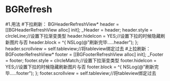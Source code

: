# BGRefresh
#1.用法
#下拉刷新：
BGHeaderRefreshView* header = [[BGHeaderRefreshView alloc] init];
_Header = header;
header.style = clrcleLine;//设置下拉渐变类型
header.hideIcon = YES;//设置下拉的时候隐藏刷新图片与否
header.block = ^{
NSLog(@"刷新完毕.....header");
};
header.scrollview = self.tableview;//将tableview绑定过去
#上拉刷新：
BGFooterRefreshView* footer = [[BGFooterRefreshView alloc] init];
_Footer = footer;
footer.style = clrcleMatch;//设置下拉渐变类型
footer.hideIcon = YES;//设置下拉的时候隐藏刷新图片与否
footer.block = ^{
NSLog(@"刷新完毕.....footer");
};
footer.scrollview = self.tableview;//将tableview绑定过去

